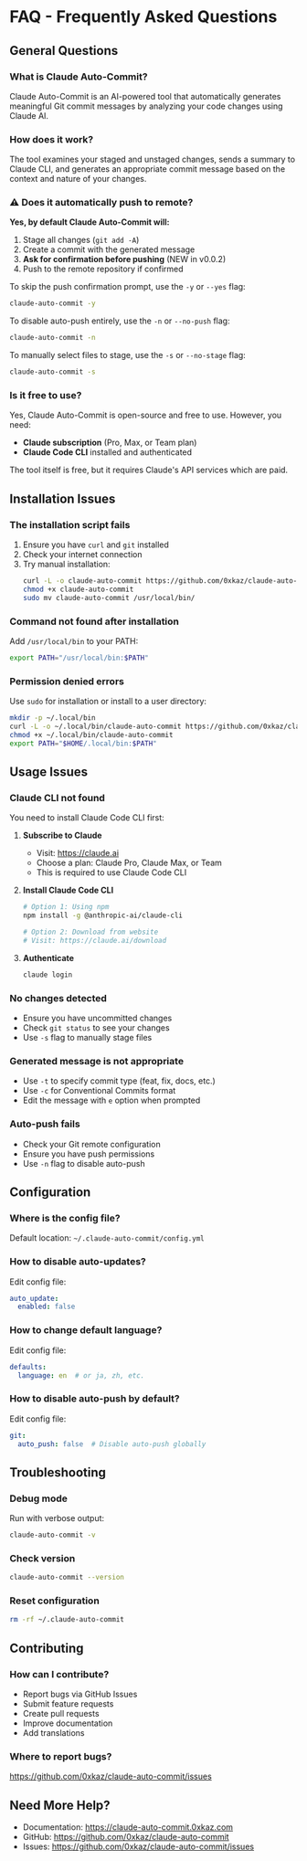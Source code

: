 # FAQ - Frequently Asked Questions

## General Questions

### What is Claude Auto-Commit?
Claude Auto-Commit is an AI-powered tool that automatically generates meaningful Git commit messages by analyzing your code changes using Claude AI.

### How does it work?
The tool examines your staged and unstaged changes, sends a summary to Claude CLI, and generates an appropriate commit message based on the context and nature of your changes.

### ⚠️ Does it automatically push to remote?
**Yes, by default Claude Auto-Commit will:**
1. Stage all changes (`git add -A`)
2. Create a commit with the generated message
3. **Ask for confirmation before pushing** (NEW in v0.0.2)
4. Push to the remote repository if confirmed

To skip the push confirmation prompt, use the `-y` or `--yes` flag:
```bash
claude-auto-commit -y
```

To disable auto-push entirely, use the `-n` or `--no-push` flag:
```bash
claude-auto-commit -n
```

To manually select files to stage, use the `-s` or `--no-stage` flag:
```bash
claude-auto-commit -s
```

### Is it free to use?
Yes, Claude Auto-Commit is open-source and free to use. However, you need:
- **Claude subscription** (Pro, Max, or Team plan)
- **Claude Code CLI** installed and authenticated

The tool itself is free, but it requires Claude's API services which are paid.

## Installation Issues

### The installation script fails
1. Ensure you have `curl` and `git` installed
2. Check your internet connection
3. Try manual installation:
   ```bash
   curl -L -o claude-auto-commit https://github.com/0xkaz/claude-auto-commit/releases/latest/download/claude-auto-commit.sh
   chmod +x claude-auto-commit
   sudo mv claude-auto-commit /usr/local/bin/
   ```

### Command not found after installation
Add `/usr/local/bin` to your PATH:
```bash
export PATH="/usr/local/bin:$PATH"
```

### Permission denied errors
Use `sudo` for installation or install to a user directory:
```bash
mkdir -p ~/.local/bin
curl -L -o ~/.local/bin/claude-auto-commit https://github.com/0xkaz/claude-auto-commit/releases/latest/download/claude-auto-commit.sh
chmod +x ~/.local/bin/claude-auto-commit
export PATH="$HOME/.local/bin:$PATH"
```

## Usage Issues

### Claude CLI not found
You need to install Claude Code CLI first:

1. **Subscribe to Claude**
   - Visit: https://claude.ai
   - Choose a plan: Claude Pro, Claude Max, or Team
   - This is required to use Claude Code CLI

2. **Install Claude Code CLI**
   ```bash
   # Option 1: Using npm
   npm install -g @anthropic-ai/claude-cli
   
   # Option 2: Download from website
   # Visit: https://claude.ai/download
   ```

3. **Authenticate**
   ```bash
   claude login
   ```

### No changes detected
- Ensure you have uncommitted changes
- Check `git status` to see your changes
- Use `-s` flag to manually stage files

### Generated message is not appropriate
- Use `-t` to specify commit type (feat, fix, docs, etc.)
- Use `-c` for Conventional Commits format
- Edit the message with `e` option when prompted

### Auto-push fails
- Check your Git remote configuration
- Ensure you have push permissions
- Use `-n` flag to disable auto-push

## Configuration

### Where is the config file?
Default location: `~/.claude-auto-commit/config.yml`

### How to disable auto-updates?
Edit config file:
```yaml
auto_update:
  enabled: false
```

### How to change default language?
Edit config file:
```yaml
defaults:
  language: en  # or ja, zh, etc.
```

### How to disable auto-push by default?
Edit config file:
```yaml
git:
  auto_push: false  # Disable auto-push globally
```

## Troubleshooting

### Debug mode
Run with verbose output:
```bash
claude-auto-commit -v
```

### Check version
```bash
claude-auto-commit --version
```

### Reset configuration
```bash
rm -rf ~/.claude-auto-commit
```

## Contributing

### How can I contribute?
- Report bugs via GitHub Issues
- Submit feature requests
- Create pull requests
- Improve documentation
- Add translations

### Where to report bugs?
https://github.com/0xkaz/claude-auto-commit/issues

## Need More Help?

- Documentation: https://claude-auto-commit.0xkaz.com
- GitHub: https://github.com/0xkaz/claude-auto-commit
- Issues: https://github.com/0xkaz/claude-auto-commit/issues